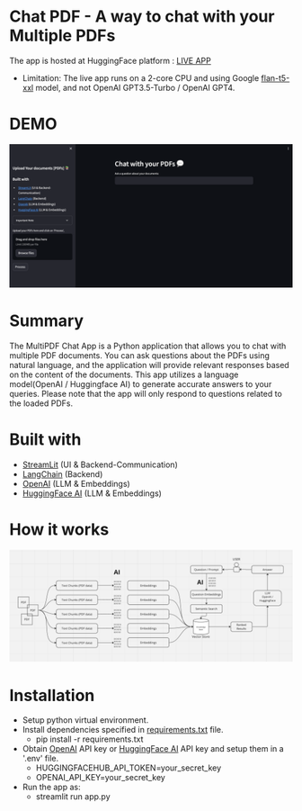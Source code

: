 # Chat PDF - A way to chat with your Multiple PDFs

The app is hosted at HuggingFace platform : [LIVE APP](https://huggingface.co/spaces/likhithharish/Chat_PDF)

- Limitation: The live app runs on a 2-core CPU and using Google [flan-t5-xxl](https://huggingface.co/google/flan-t5-xxl) model, and not OpenAI GPT3.5-Turbo / OpenAI GPT4.

# DEMO

<a href='https://youtu.be/gvms4imKEu4' target='_blank'><img src='assets/Demo.png'></a>

# Summary

The MultiPDF Chat App is a Python application that allows you to chat with multiple PDF documents. You can ask questions about the PDFs using natural language, and the application will provide relevant responses based on the content of the documents. This app utilizes a language model(OpenAI / Huggingface AI) to generate accurate answers to your queries. Please note that the app will only respond to questions related to the loaded PDFs.

# Built with

- [StreamLit](https://streamlit.io/) (UI & Backend-Communication)
- [LangChain](https://python.langchain.com/docs/get_started/introduction.html) (Backend)
- [OpenAI](https://platform.openai.com/) (LLM & Embeddings)
- [HuggingFace AI](https://huggingface.co/) (LLM & Embeddings)

# How it works

<img src='assets/image.png'>

# Installation

- Setup python virtual environment.
- Install dependencies specified in [requirements.txt](requirements.txt) file.
  - pip install -r requirements.txt
- Obtain [OpenAI](https://platform.openai.com/) API key or [HuggingFace AI](https://huggingface.co/inference-api) API key and setup them in a '.env' file.
  - HUGGINGFACEHUB_API_TOKEN=your_secret_key
  - OPENAI_API_KEY=your_secret_key
- Run the app as:
  - streamlit run app.py
